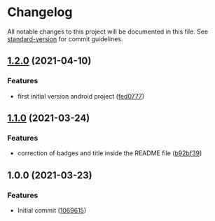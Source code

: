 # Changelog

All notable changes to this project will be documented in this file. See [standard-version](https://github.com/conventional-changelog/standard-version) for commit guidelines.

## [1.2.0](https://github.com/danielcerongrajales/Buttons_floating_action_button/compare/v1.1.0...v1.2.0) (2021-04-10)


### Features

*  first initial version android project ([fed0777](https://github.com/danielcerongrajales/Buttons_floating_action_button/commit/fed07778ef365688b58a8cf24c4c6647d198e301))

## [1.1.0](https://github.com/danielcerongrajales/Buttons_floating_action_button/compare/v1.0.0...v1.1.0) (2021-03-24)


### Features

* correction of badges and title inside the  README file ([b92bf39](https://github.com/danielcerongrajales/Buttons_floating_action_button/commit/b92bf3969f0e2ddc93d29dcdbd007314a677e6bf))

## 1.0.0 (2021-03-23)


### Features

* Initial commit ([1069615](https://github.com/danielcerongrajales/Buttons_floating_action_button/commit/1069615be4ae1de7bf41fd3e62cf60c73f8f00a7))
